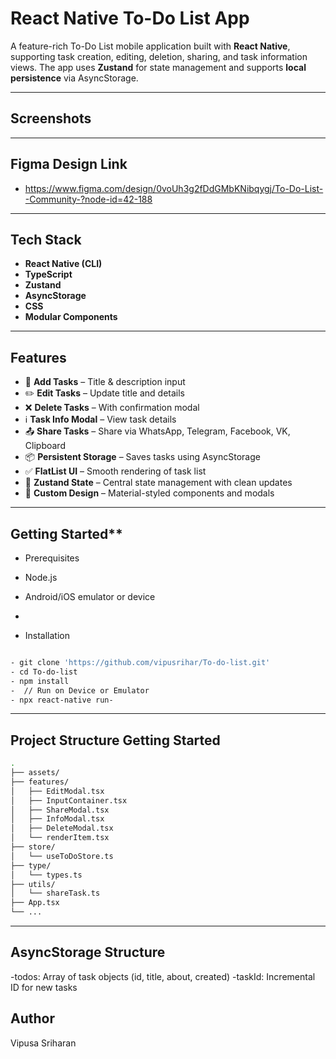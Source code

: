 # React Native To-Do List App

A feature-rich To-Do List mobile application built with **React Native**, supporting task creation, editing, deletion, sharing, and task information views. The app uses **Zustand** for state management and supports **local persistence** via AsyncStorage.

---

## Screenshots

---

## Figma Design Link

- https://www.figma.com/design/0voUh3g2fDdGMbKNibqygj/To-Do-List--Community-?node-id=42-188
---

## Tech Stack

- **React Native (CLI)**
- **TypeScript**
- **Zustand** 
- **AsyncStorage** 
- **CSS** 
- **Modular Components** 

---

## Features

- 📝 **Add Tasks** – Title & description input
- ✏️ **Edit Tasks** – Update title and details
- ❌ **Delete Tasks** – With confirmation modal
- ℹ️ **Task Info Modal** – View task details
- 📤 **Share Tasks** – Share via WhatsApp, Telegram, Facebook, VK, Clipboard
- 📦 **Persistent Storage** – Saves tasks using AsyncStorage
- ✅ **FlatList UI** – Smooth rendering of task list
- 🧠 **Zustand State** – Central state management with clean updates
- 🎨 **Custom Design** – Material-styled components and modals

---

## Getting Started**

- Prerequisites
- Node.js
- Android/iOS emulator or device

-
- Installation
```bash

- git clone 'https://github.com/vipusrihar/To-do-list.git'
- cd To-do-list
- npm install
-  // Run on Device or Emulator
- npx react-native run-

```

---

## Project Structure Getting Started

```bash
.
├── assets/              
├── features/           
│   ├── EditModal.tsx
│   ├── InputContainer.tsx
│   ├── ShareModal.tsx
│   ├── InfoModal.tsx
│   ├── DeleteModal.tsx
│   └── renderItem.tsx
├── store/
│   └── useToDoStore.ts    
├── type/
│   └── types.ts          
├── utils/
│   └── shareTask.ts       
├── App.tsx                
└── ...


```

---
## AsyncStorage Structure
-todos: Array of task objects (id, title, about, created)
-taskId: Incremental ID for new tasks



## Author
Vipusa Sriharan


